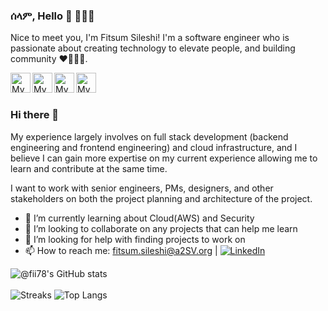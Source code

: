 
### ሰላም, Hello 👋 👩🏾‍💻

Nice to meet you, I'm Fitsum Sileshi! I'm a software engineer who is passionate about creating technology to elevate people, and building community ♥👩🏾‍💻. 
 
<a href="https://github.com/fii78">
  <img width="32" align="left"
     alt="My GitHub profile"
     src="https://cdn.jsdelivr.net/npm/simple-icons@v3/icons/github.svg">
</a>
<a href="http://leetcode.com/ShinobuF/">
  <img width="32" align="left"
     alt="My Leetcode profile"
     src="https://cdn.jsdelivr.net/npm/simple-icons@3.13.0/icons/leetcode.svg">
</a>

<a href="https://medium.com/@fitsileshi">
  <img width="32" align="left"
     alt="My Medium profile"
     src="https://cdn.jsdelivr.net/npm/simple-icons@v3/icons/medium.svg">
</a>

<a href="https://www.linkedin.com/in/fitsum-sileshi/">
  <img width="32" align="left"
     alt="My LinkedIn profile"
     src="https://cdn.jsdelivr.net/npm/simple-icons@3.13.0/icons/linkedin.svg">
</a>

 
<br><br>
 

### Hi there 👋

My experience largely involves on full stack development (backend engineering and frontend engineering) and cloud infrastructure, and I believe I can gain more expertise on my current experience allowing me to learn and contribute at the same time. 

I want to work with senior engineers, PMs, designers, and other stakeholders on both the project planning and architecture of the project.

- 🌱 I’m currently learning about Cloud(AWS) and Security 
- 👯 I’m looking to collaborate on any projects that can help me learn
- 🤔 I’m looking for help with finding projects to work on
- 📫 How to reach me: fitsum.sileshi@a2SV.org | [![LinkedIn](https://img.shields.io/badge/LinkedIn-blue?style=flat&logo=linkedin&labelColor=blue)](https://www.linkedin.com/in/fitsum-sileshi)


![@fii78's GitHub stats](https://github-readme-stats.vercel.app/api?username=fii78&hide=stars,issues&count_private=true&show_icons=true&theme=transparent) 
<br><br>
![Streaks](https://github-readme-streak-stats.herokuapp.com/?user=fii78&theme=transparent") 
![Top Langs](https://github-readme-stats.vercel.app/api/top-langs/?username=fii78&layout=compact)
